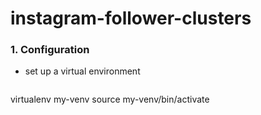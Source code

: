 # instagram-follower-clusters

### 1. Configuration 

- set up a virtual environment

> ``` 
virtualenv my-venv
source my-venv/bin/activate
```